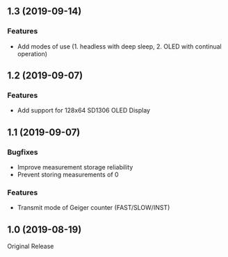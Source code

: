 ## 1.3 (2019-09-14)

### Features

 - Add modes of use (1. headless with deep sleep, 2. OLED with continual operation)


## 1.2 (2019-09-07)

### Features

 - Add support for 128x64 SD1306 OLED Display


## 1.1 (2019-09-07)

### Bugfixes

 - Improve measurement storage reliability
 - Prevent storing measurements of 0

### Features

 - Transmit mode of Geiger counter (FAST/SLOW/INST)


## 1.0 (2019-08-19)

Original Release